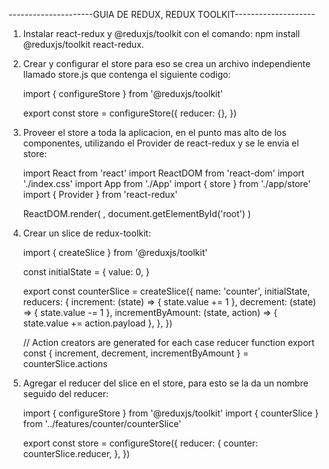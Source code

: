 ---------------------GUIA DE REDUX, REDUX TOOLKIT--------------------

1. Instalar react-redux y @reduxjs/toolkit con el comando: npm install @reduxjs/toolkit react-redux.

2. Crear y configurar el store para eso se crea un archivo independiente llamado store.js que contenga el siguiente codigo:

	import { configureStore } from '@reduxjs/toolkit'

	export const store = configureStore({
  		reducer: {},
	})

3. Proveer el store a toda la aplicacion, en el punto mas alto de los componentes, utilizando el Provider de react-redux y se le envia el store:

	import React from 'react'
	import ReactDOM from 'react-dom'
	import './index.css'
	import App from './App'
	import { store } from './app/store'
	import { Provider } from 'react-redux'

	ReactDOM.render(
  		<Provider store={store}>
    			<App />
  		</Provider>,
  		document.getElementById('root')
	)

4. Crear un slice de redux-toolkit:

	import { createSlice } from '@reduxjs/toolkit'

	const initialState = {
  		value: 0,
	}

	export const counterSlice = createSlice({
  		name: 'counter',
  		initialState,
  		reducers: {
    			increment: (state) => {
      				state.value += 1
    			},
    			decrement: (state) => {
      				state.value -= 1
    			},
    			incrementByAmount: (state, action) => {
      				state.value += action.payload
    			},
  		},
	})

	// Action creators are generated for each case reducer function
	export const { increment, decrement, incrementByAmount } = counterSlice.actions

5. Agregar el reducer del slice en el store, para esto se la da un nombre seguido del reducer:

	import { configureStore } from '@reduxjs/toolkit'
	import { counterSlice } from '../features/counter/counterSlice'

	export const store = configureStore({
  		reducer: {
    			counter: counterSlice.reducer,
  		},
	})